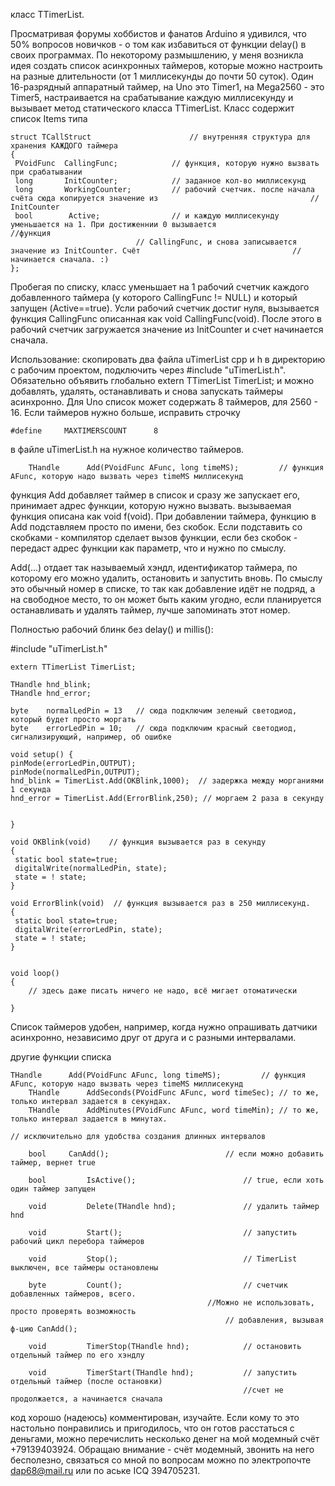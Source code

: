 класс TTimerList.

Просматривая форумы хоббистов и фанатов Arduino я удивился, что 50% вопросов новичков - о том как избавиться от функции delay() в своих программах.  По некоторому размышлению, у меня возникла идея создать список асинхронных таймеров, которые можно настроить на разные длительности (от 1 миллисекунды до почти 50 суток).  Один 16-разрядный аппаратный таймер, на Uno это Timer1, на Mega2560 - это Timer5, настраивается на срабатывание каждую миллисекунду и вызывает метод статического класса TTimerList.  Класс содержит список Items типа 

	struct TCallStruct					    // внутренняя структура для хранения КАЖДОГО таймера
	{
	 PVoidFunc	CallingFunc;			// функция, которую нужно вызвать при срабатывании
	 long		InitCounter;			// заданное кол-во миллисекунд
	 long		WorkingCounter;			// рабочий счетчик. после начала счёта сюда копируется значение из 									// InitCounter
	 bool        Active;	  			// и каждую миллисекунду уменьшается на 1. При достиженнии 0 вызывается 							        //функция 
						        // CallingFunc, и снова записывается значение из InitCounter. Счёт 									// начинается сначала. :)
	};

Пробегая по списку, класс уменьшает на 1 рабочий счетчик каждого добавленного таймера (у которого CallingFunc != NULL) и который запущен (Active==true). Усли рабочий счетчик достиг нуля, вызывается функция CallingFunc описанная как void CallingFunc(void). После этого в рабочий счетчик загружается значение из InitCounter и счет начинается сначала.

Использование: скопировать два файла uTimerList cpp и h в директорию с рабочим проектом, подключить через #include "uTimerList.h". Обязательно объявить глобально extern TTimerList TimerList; и можно добавлять, удалять, останавливать и снова запускать таймеры асинхронно.
Для Uno список может содержать 8 таймеров, для 2560 - 16. Если таймеров нужно больше, исправить строчку 

 	#define     MAXTIMERSCOUNT		8		
 
 в файле uTimerList.h на нужное количество таймеров.  
 
    	THandle      Add(PVoidFunc AFunc, long timeMS);	        // функция AFunc, которую надо вызвать через timeMS миллисекунд

 
 функция Add добавляет таймер в список и сразу же запускает его, принимает адрес функции, которую нужно вызвать.
 вызываемая функция описана как void f(void). При добавлении таймера, функцию в Add подставляем просто по имени, без скобок. Если подставить со скобками - компилятор сделает вызов функции, если без скобок - передаст адрес функции как параметр, что и нужно по смыслу. 
 
 Add(...)  отдает так называемый хэндл, идентификатор таймера, по которому его можно удалить, остановить и запустить вновь. По смыслу это обычный номер в списке, то так как добавление идёт не подряд, а на свободное место, то он может быть каким угодно, если планируется останавливать и удалять таймер, лучше запоминать этот номер. 
 
 Полностью рабочий блинк без delay() и millis():
 
	
#include "uTimerList.h"

	extern TTimerList TimerList;

	THandle hnd_blink;
	THandle hnd_error;

	byte    normalLedPin = 13   // сюда подключим зеленый светодиод, который будет просто моргать
	byte    errorLedPin = 10;   // сюда подключим красный светодиод, сигнализирующий, например, об ошибке

	void setup() {
  	pinMode(errorLedPin,OUTPUT);
  	pinMode(normalLedPin,OUTPUT);
  	hnd_blink = TimerList.Add(OKBlink,1000);  // задержка между морганиями 1 секунда
  	hnd_error = TimerList.Add(ErrorBlink,250); // моргаем 2 раза в секунду
  

	}

	void OKBlink(void)    // функция вызывается раз в секунду
	{
  	 static bool state=true;
  	 digitalWrite(normalLedPin, state);
  	 state = ! state;
	}

	void ErrorBlink(void)  // функция вызывается раз в 250 миллисекунд.
	{
  	 static bool state=true;
  	 digitalWrite(errorLedPin, state);
  	 state = ! state;
	}


	void loop() 
	{
  		// здесь даже писать ничего не надо, всё мигает отоматически

	}



Список таймеров удобен, например, когда нужно опрашивать датчики асинхронно, независимо друг от друга и с разными интервалами. 

другие функции списка

   	THandle      Add(PVoidFunc AFunc, long timeMS);	        // функция AFunc, которую надо вызвать через timeMS миллисекунд
		THandle      AddSeconds(PVoidFunc AFunc, word timeSec); // то же, только интервал задается в секундах. 
		THandle      AddMinutes(PVoidFunc AFunc, word timeMin); // то же, только интервал задается в минутах. 
                        														        // исключительно для удобства создания длинных интервалов 

		bool     CanAdd();                          // если можно добавить таймер, вернет true

		bool		 IsActive();                        // true, если хоть один таймер запущен

		void		 Delete(THandle hnd);               // удалить таймер hnd

		void		 Start();                           // запустить рабочий цикл перебора таймеров

		void		 Stop();                            // TimerList выключен, все таймеры остановлены

		byte		 Count();                           // счетчик добавленных таймеров, всего. 
                                                //Можно не использовать, просто проверять возможность
		                                            // добавления, вызывая ф-цию CanAdd();

		void         TimerStop(THandle hnd);            // остановить отдельный таймер по его хэндлу

		void         TimerStart(THandle hnd);           // запустить отдельный таймер (после остановки) 
		                                                //счет не продолжается, а начинается сначала



код хорошо (надеюсь) комментирован, изучайте. 
Если кому то это настольно понравились и пригодилось, что он готов расстаться с деньгами, можно перечислить несколько денег 
на мой модемный счёт +79139403924.  Обращаю внимание - счёт модемный, звонить на него бесполезно, связаться со мной по вопросам можно по электропочте dap68@mail.ru  или по аське ICQ 394705231.
